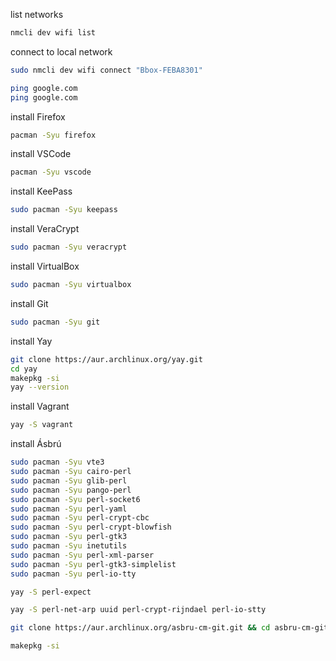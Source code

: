list networks
```bash
nmcli dev wifi list
```

connect to local network
```bash
sudo nmcli dev wifi connect "Bbox-FEBA8301"
```

```bash
ping google.com
ping google.com
```

install Firefox
```bash
pacman -Syu firefox
```

install VSCode
```bash
pacman -Syu vscode
```

install KeePass
```bash
sudo pacman -Syu keepass
```


install VeraCrypt
```bash
sudo pacman -Syu veracrypt
```

install VirtualBox
```bash
sudo pacman -Syu virtualbox
```

install Git
```bash
sudo pacman -Syu git
```

install Yay
```bash
git clone https://aur.archlinux.org/yay.git
cd yay
makepkg -si
yay --version
```

install Vagrant
```bash
yay -S vagrant
```


install Ásbrú

```bash
sudo pacman -Syu vte3
sudo pacman -Syu cairo-perl
sudo pacman -Syu glib-perl
sudo pacman -Syu pango-perl
sudo pacman -Syu perl-socket6
sudo pacman -Syu perl-yaml
sudo pacman -Syu perl-crypt-cbc
sudo pacman -Syu perl-crypt-blowfish
sudo pacman -Syu perl-gtk3
sudo pacman -Syu inetutils
sudo pacman -Syu perl-xml-parser
sudo pacman -Syu perl-gtk3-simplelist
sudo pacman -Syu perl-io-tty

yay -S perl-expect

yay -S perl-net-arp uuid perl-crypt-rijndael perl-io-stty

git clone https://aur.archlinux.org/asbru-cm-git.git && cd asbru-cm-git

makepkg -si
 ```
